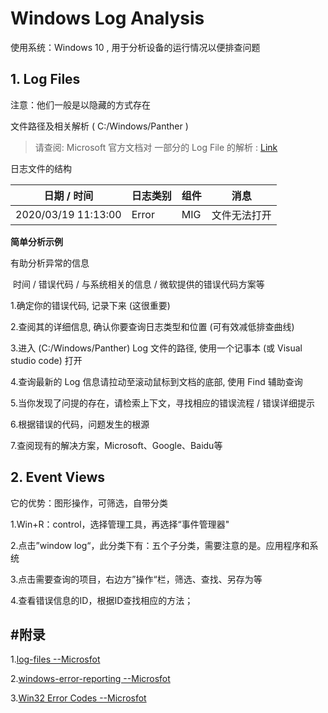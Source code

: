 # Windows Log Analysis

使用系统：Windows 10 , 用于分析设备的运行情况以便排查问题

## 1. Log Files

注意：他们一般是以隐藏的方式存在

文件路径及相关解析 ( C:/Windows/Panther ) 

> 请查阅:  Microsoft 官方文档对 一部分的 Log File 的解析 :  [Link](https://docs.microsoft.com/zh-cn/windows/deployment/upgrade/log-files)

日志文件的结构

| 日期 / 时间         | 日志类别 | 组件 | 消息         |
| ------------------- | -------- | ---- | ------------ |
| 2020/03/19 11:13:00 | Error    | MIG  | 文件无法打开 |

**简单分析示例**

有助分析异常的信息

​	时间 / 错误代码 / 与系统相关的信息 / 微软提供的错误代码方案等

1.确定你的错误代码, 记录下来 (这很重要)

2.查阅其的详细信息, 确认你要查询日志类型和位置 (可有效减低排查曲线)

3.进入 (C:/Windows/Panther) Log 文件的路径, 使用一个记事本 (或 Visual studio code) 打开

4.查询最新的 Log 信息请拉动至滚动鼠标到文档的底部, 使用 Find 辅助查询

5.当你发现了问提的存在，请检索上下文，寻找相应的错误流程 / 错误详细提示

6.根据错误的代码，问题发生的根源

7.查阅现有的解决方案，Microsoft、Google、Baidu等

## 2. Event Views

它的优势：图形操作，可筛选，自带分类

1.Win+R：control，选择管理工具，再选择“事件管理器"

2.点击”window log“，此分类下有：五个子分类，需要注意的是。应用程序和系统

3.点击需要查询的项目，右边方”操作“栏，筛选、查找、另存为等

4.查看错误信息的ID，根据ID查找相应的方法；

## #附录

1.[log-files	--Microsfot](https://docs.microsoft.com/zh-cn/windows/deployment/upgrade/log-files)

2.[windows-error-reporting	--Microsfot](https://docs.microsoft.com/zh-cn/windows/deployment/upgrade/windows-error-reporting)

3.[Win32 Error Codes		--Microsfot](https://docs.microsoft.com/en-us/openspecs/windows_protocols/ms-erref/18d8fbe8-a967-4f1c-ae50-99ca8e491d2d?redirectedfrom=MSDN)